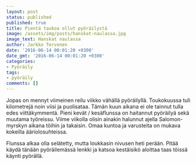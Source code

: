 ```yaml
---
layout: post
status: published
published: true
title: Pientä taukoa ollut pyöräilystä
image: /assets/img/posts/hanskat-naulassa.jpg
image_text: Hanskat naulassa
author: Jarkko Tervonen
date: '2016-06-14 00:01:20 +0300'
date_gmt: '2016-06-14 00:01:20 +0300'
categories:
- Pyöräily
tags:
- pyöräily
comments: []
---
```

Jopas on mennyt viimeinen reilu viikko vähällä pyöräilyllä. Toukokuussa tuli kilometrejä noin viisi ja puolisataa. Tämän kuun aikana ei ole tainnut tulla edes viittäkymmentä. Pieni kevät / kesäflunssa on haitannut pyöräilyä sekä muutama työreissu. Viime viikolla olisin ainakin halunnut ajella Salomon-myrskyn aikana töihin ja takaisin. Omaa kuntoa ja varusteita on mukava kokeilla ääriolosuhteissa.

Flunssa alkaa olla selätetty, mutta loukkasin nivusen heti perään. Pitää käydä tänään pyöräilemässä lenkki ja katsoa kestäisikö aloittaa taas töissä käynti pyörällä.
